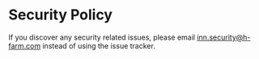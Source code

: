 # Security Policy

If you discover any security related issues, please email inn.security@h-farm.com instead of using the issue tracker.
